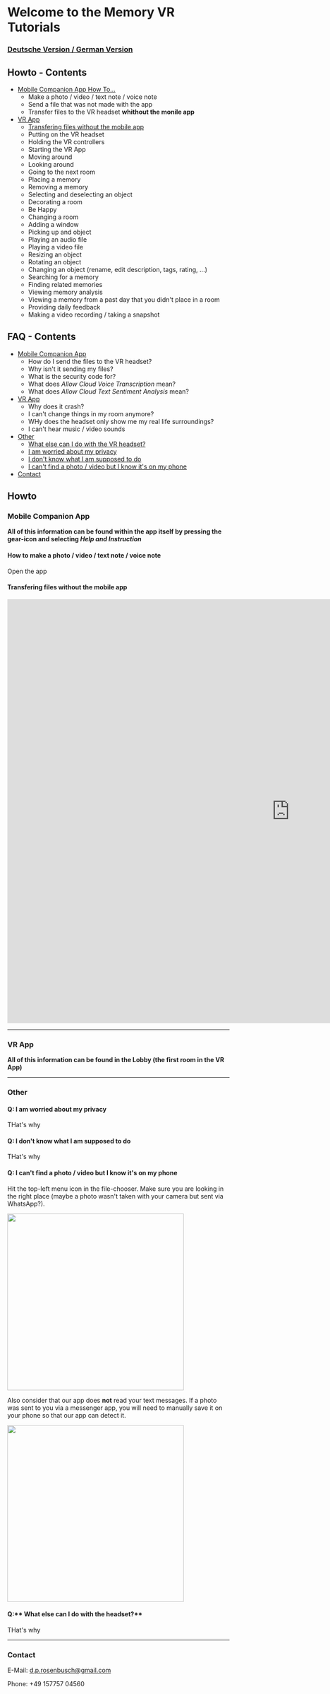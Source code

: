 # Welcome to the Memory VR Tutorials
### [Deutsche Version / German Version](https://github.com/TheRDavid/Memory-Mansion-VR-Landing-Site/edit/gh-pages/index.md)

## Howto - Contents

- [Mobile Companion App How To...](#mobile-companion-app)
  - Make a photo / video / text note / voice note
  - Send a file that was not made with the app
  - Transfer files to the VR headset **whithout the monile app**
- [VR App](#vr-app)
  - [Transfering files without the mobile app](#transfering-files-without-the-mobile-app)
  - Putting on the VR headset
  - Holding the VR controllers
  - Starting the VR App
  - Moving around
  - Looking around
  - Going to the next room
  - Placing a memory
  - Removing a memory
  - Selecting and deselecting an object
  - Decorating a room
  - Be Happy
  - Changing a room
  - Adding a window
  - Picking up and object
  - Playing an audio file
  - Playing a video file
  - Resizing an object
  - Rotating an object
  - Changing an object (rename, edit description, tags, rating, ...)
  - Searching for a memory
  - Finding related memories
  - Viewing memory analysis
  - Viewing a memory from a past day that you didn't place in a room
  - Providing daily feedback
  - Making a video recording / taking a snapshot

## FAQ - Contents

- [Mobile Companion App](#mobile-companion-app)
  - How do I send the files to the VR headset?
  - Why isn't it sending my files?
  - What is the security code for?
  - What does _Allow Cloud Voice Transcription_ mean?
  - What does _Allow Cloud Text Sentiment Analysis_ mean?
- [VR App](#vr-app)
  - Why does it crash?
  - I can't change things in my room anymore?
  - WHy does the headset only show me my real life surroundings?
  - I can't hear music / video sounds
- [Other](#other)
  - [What else can I do with the VR headset?](#q-what-else-can-i-do-with-the-headset)
  - [I am worried about my privacy](#q-i-am-worried-about-my-privacy)
  - [I don't know what I am supposed to do](#q-i-dont-know-what-i-am-supposed-to-do)
  - [I can't find a photo / video but I know it's on my phone](#q-i-cant-find-a-photo--video-but-i-know-its-on-my-phone)
- [Contact](#contact) 

## Howto

### Mobile Companion App
**All of this information can be found within the app itself by pressing the gear-icon and selecting _Help and Instruction_**

#### **How to make a photo / video / text note / voice note**
Open the app

#### **Transfering files without the mobile app**
<iframe width="1280" height="960" src="https://www.youtube.com/embed/WqHPqB0UyTY?controls=0" frameborder="0" allow="clipboard-write; encrypted-media; gyroscope; picture-in-picture" allowfullscreen></iframe>

__________________________
### VR App
**All of this information can be found in the Lobby (the first room in the VR App)**
__________________________
### Other
#### **Q: I am worried about my privacy**
THat's why

#### **Q: I don't know what I am supposed to do**
THat's why

#### **Q: I can't find a photo / video but I know it's on my phone**
Hit the top-left menu icon in the file-chooser. Make sure you are looking in the right place (maybe a photo wasn't taken with your camera but sent via WhatsApp?).

<img src="img/filechooser_menu.jpg" height="400px">

Also consider that our app does **not** read your text messages. If a photo was sent to you via a messenger app, you will need to manually save it on your phone so that our app can detect it.

<img src="img/save_to_gallery.jpg" height="400px">


#### Q:** What else can I do with the headset?**
THat's why
__________________________

### Contact
E-Mail: d.p.rosenbusch@gmail.com

Phone: +49 157757 04560
